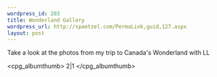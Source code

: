 ```yaml
--- 
wordpress_id: 203
title: Wonderland Gallery
wordpress_url: http://spaetzel.com/PermaLink,guid,127.aspx
layout: post
---
```

Take a look at the photos from my trip to Canada's Wonderland with LL<br />
        <div id="thumb">
        <cpg_albumthumb>
        2|1
        </cpg_albumthumb>
        </div>
        <img width="0" height="0" src="http://spaetzel.com/aggbug.ashx?id=127" />

